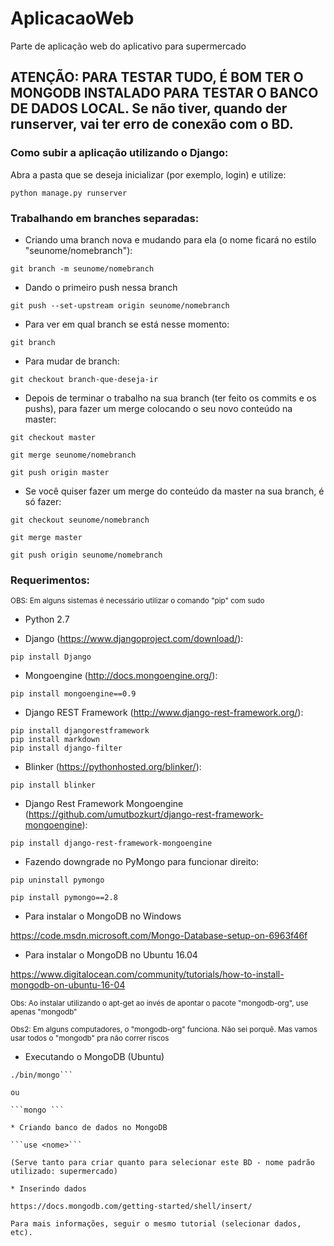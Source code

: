 # AplicacaoWeb

Parte de aplicação web do aplicativo para supermercado

## ATENÇÃO: PARA TESTAR TUDO, É BOM TER O MONGODB INSTALADO PARA TESTAR O BANCO DE DADOS LOCAL. Se não tiver, quando der runserver, vai ter erro de conexão com o BD.

### Como subir a aplicação utilizando o Django:

Abra a pasta que se deseja inicializar (por exemplo, login) e utilize:

```python manage.py runserver```

### Trabalhando em branches separadas:

* Criando uma branch nova e mudando para ela (o nome ficará no estilo "seunome/nomebranch"):

```git branch -m seunome/nomebranch```

* Dando o primeiro push nessa branch

```git push --set-upstream origin seunome/nomebranch```

* Para ver em qual branch se está nesse momento:

```git branch```

* Para mudar de branch:

```git checkout branch-que-deseja-ir```

* Depois de terminar o trabalho na sua branch (ter feito os commits e os pushs), para fazer um merge colocando o seu novo conteúdo na master:

```git checkout master``` 

```git merge seunome/nomebranch```

```git push origin master```

* Se você quiser fazer um merge do conteúdo da master na sua branch, é só fazer:

```git checkout seunome/nomebranch``` 

```git merge master```

```git push origin seunome/nomebranch```

### Requerimentos:
<sup>OBS: Em alguns sistemas é necessário utilizar o comando "pip" com sudo</sup>

* Python 2.7

* Django (https://www.djangoproject.com/download/):

```pip install Django```

* Mongoengine (http://docs.mongoengine.org/):

```pip install mongoengine==0.9```

* Django REST Framework (http://www.django-rest-framework.org/):

```
pip install djangorestframework
pip install markdown
pip install django-filter
```

* Blinker (https://pythonhosted.org/blinker/):

```pip install blinker```

* Django Rest Framework Mongoengine (https://github.com/umutbozkurt/django-rest-framework-mongoengine):

```pip install django-rest-framework-mongoengine```

* Fazendo downgrade no PyMongo para funcionar direito:

```pip uninstall pymongo```

```pip install pymongo==2.8```

* Para instalar o MongoDB no Windows

https://code.msdn.microsoft.com/Mongo-Database-setup-on-6963f46f

* Para instalar o MongoDB no Ubuntu 16.04

https://www.digitalocean.com/community/tutorials/how-to-install-mongodb-on-ubuntu-16-04

<sup>Obs: Ao instalar utilizando o apt-get ao invés de apontar o pacote "mongodb-org", use apenas "mongodb"</sup>

<sup>Obs2: Em alguns computadores, o "mongodb-org" funciona. Não sei porquê. Mas vamos usar todos o "mongodb" pra não correr riscos</sup>

* Executando o MongoDB (Ubuntu)

```cd /usr
./bin/mongo```

ou 

```mongo ```

* Criando banco de dados no MongoDB

```use <nome>```

(Serve tanto para criar quanto para selecionar este BD - nome padrão utilizado: supermercado)

* Inserindo dados

https://docs.mongodb.com/getting-started/shell/insert/

Para mais informações, seguir o mesmo tutorial (selecionar dados, etc).
